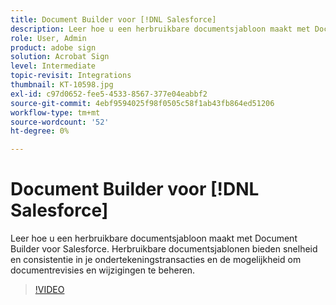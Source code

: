 ```yaml
---
title: Document Builder voor [!DNL Salesforce]
description: Leer hoe u een herbruikbare documentsjabloon maakt met Document Builder voor Salesforce
role: User, Admin
product: adobe sign
solution: Acrobat Sign
level: Intermediate
topic-revisit: Integrations
thumbnail: KT-10598.jpg
exl-id: c97d0652-fee5-4533-8567-377e04eabbf2
source-git-commit: 4ebf9594025f98f0505c58f1ab43fb864ed51206
workflow-type: tm+mt
source-wordcount: '52'
ht-degree: 0%

---
```


# Document Builder voor [!DNL Salesforce]

Leer hoe u een herbruikbare documentsjabloon maakt met Document Builder voor Salesforce. Herbruikbare documentsjablonen bieden snelheid en consistentie in je ondertekeningstransacties en de mogelijkheid om documentrevisies en wijzigingen te beheren.

>[!VIDEO](https://video.tv.adobe.com/v/3409414?quality=12&learn=on&hidetitle=true)
